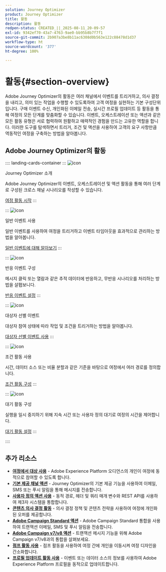 ```yaml
---
solution: Journey Optimizer
product: Journey Optimizer
title: 활동
description: 활동
redpen-status: CREATED_||_2025-08-11_20-09-57
exl-id: 9342ef70-43a7-4763-9ae0-bb95b8b7f7f1
source-git-commit: 2b907a3be8b11ac6308d0b563e122c88478d1d37
workflow-type: ht
source-wordcount: '377'
ht-degree: 100%

---
```


# 활동{#section-overview}

Adobe Journey Optimizer의 활동은 여러 채널에서 이벤트를 트리거하고, 의사 결정을 내리고, 의미 있는 작업을 수행할 수 있도록하여 고객 여정을 실현하는 기본 구성단위입니다. 구매 이벤트 수신, 개인화된 이메일 전송, 실시간 프로필 업데이트 등 활동을 통해 여정의 모든 단계를 맞춤화할 수 있습니다. 이벤트, 오케스트레이션 또는 액션과 같은 모든 활동 유형은 서로 협력하여 원활하고 매력적인 경험을 만드는 고유한 역할을 합니다. 이러한 도구를 탐색하면서 트리거, 조건 및 액션을 사용하여 고객의 요구 사항만큼 역동적인 여정을 구축하는 방법을 알아봅니다.

## Adobe Journey Optimizer의 활동

:::: landing-cards-container
:::
![icon](https://cdn.experienceleague.adobe.com/icons/book.svg?lang=ko)

Journey Optimizer 소개

Adobe Journey Optimizer의 이벤트, 오케스트레이션 및 액션 활동을 통해 여러 단계로 구성된 크로스 채널 시나리오를 작성할 수 있습니다.

[여정 활동 시작](../using/building-journeys/about-journey-activities.md)
:::

:::
![icon](https://cdn.experienceleague.adobe.com/icons/circle-play.svg?lang=ko)

일반 이벤트 사용

일반 이벤트를 사용하여 여정을 트리거하고 이벤트 타임아웃을 효과적으로 관리하는 방법을 알아봅니다.

[일반 이벤트에 대해 알아보기](../using/building-journeys/general-events.md)
:::

:::
![icon](https://cdn.experienceleague.adobe.com/icons/list-check.svg?lang=ko)

반응 이벤트 구성

메시지 클릭 또는 열람과 같은 추적 데이터에 반응하고, 무반응 시나리오를 처리하는 방법을 살폅보니다.

[반응 이벤트 설정](../using/building-journeys/reaction-events.md)
:::

:::
![icon](https://cdn.experienceleague.adobe.com/icons/bullseye.svg?lang=ko)

대상자 선별 이벤트

대상자 참여 상태에 따라 작업 및 조건을 트리거하는 방법을 알아봅니다.

[대상자 선별 이벤트 사용](../using/building-journeys/audience-qualification-events.md)
:::

:::
![icon](https://cdn.experienceleague.adobe.com/icons/gear.svg?lang=ko)

조건 활동 사용

시간, 데이터 소스 또는 비율 분할과 같은 기준을 바탕으로 여정에서 여러 경로를 정의합니다.

[조건 활동 구성](../using/building-journeys/condition-activity.md)
:::

:::
![icon](https://cdn.experienceleague.adobe.com/icons/clock.svg?lang=ko)

대기 활동 구성

실행을 일시 중지하기 위해 지속 시간 또는 사용자 정의 대기로 여정의 시간을 제어합니다.

[대기 활동 설정](../using/building-journeys/wait-activity.md)
:::

::::


## 추가 리소스

- **[여정에서 대상 사용](../using/building-journeys/read-audience.md)** - Adobe Experience Platform 오디언스의 개인이 여정에 동적으로 참여할 수 있도록 합니다.
- **[기본 제공 채널 액션](../using/building-journeys/journeys-message.md)** - Journey Optimizer의 기본 제공 기능을 사용하여 이메일, SMS 또는 푸시 알림을 통해 메시지를 전송합니다.
- **[사용자 정의 액션 사용](../using/building-journeys/using-custom-actions.md)** - 동적 경로, 헤더 및 쿼리 매개 변수와 REST API를 사용하여 제3자 시스템을 통합합니다.
- **[콘텐츠 의사 결정 활동](../using/building-journeys/content-decision.md)** - 의사 결정 정책 및 콘텐츠 전략을 사용하여 여정에 개인화된 오퍼를 제공합니다.
- **[Adobe Campaign Standard 액션](../using/building-journeys/using-adobe-campaign-standard.md)** - Adobe Campaign Standard 통합을 사용하여 트랜잭션 이메일, SMS 및 푸시 알림을 전송합니다.
- **[Adobe Campaign v7/v8 액션](../using/building-journeys/using-adobe-campaign-v7-v8.md)** - 트랜잭션 메시지 기능을 위해 Adobe Campaign v7/v8과의 통합을 살펴보세요.
- **[점프 활동 사용](../using/building-journeys/jump.md)** - 점프 활동을 사용하여 여정 간에 개인을 이동시켜 여정 디자인을 간소화합니다.
- **[프로필 업데이트 활동 사용](../using/building-journeys/update-profiles.md)** - 이벤트 또는 데이터 소스의 정보를 사용하여 Adobe Experience Platform 프로필을 동적으로 업데이트합니다.

